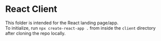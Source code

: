 # React Client

This folder is intended for the React landing page/app.  
To initialize, run `npx create-react-app .` from inside the `client` directory after cloning the repo locally.
